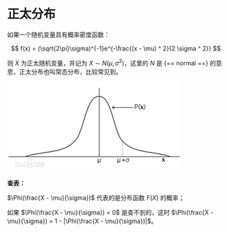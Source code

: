 # 正太分布

如果一个随机变量具有概率密度函数：

$$
f(x) = (\sqrt{2\pi}\sigma)^{-1}e^{-\frac{(x - \mu) ^ 2}{2 \sigma ^ 2}}
$$

则 $X$ 为正太随机变量，并记为 $X \sim N(\mu, \sigma ^ 2)$，这里的 $N$ 是 {== normal ==} 的意思，正太分布也叫常态分布，比较常见到。

![正太分布](../../img/正太分布.png)

**查表：**

$\Phi(\frac{X - \mu}{\sigma})$ 代表的是分布函数 $F(X)$ 的概率；

如果 $\Phi(\frac{X - \mu}{\sigma}) < 0$ 是查不到的，这时 $\Phi(\frac{X - \mu}{\sigma}) = 1 - |\Phi(\frac{X - \mu}{\sigma})|$。

